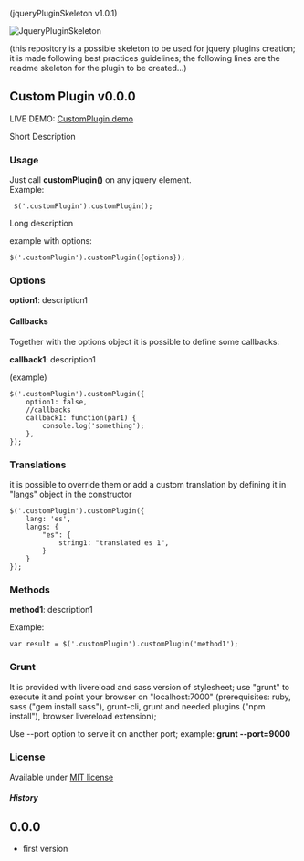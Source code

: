 (jqueryPluginSkeleton v1.0.1)

![JqueryPluginSkeleton](http://144.76.103.88/webforge_static/appLogos/jqueryPluginSkeletons.png)

(this repository is a possible skeleton to be used for jquery plugins creation; it is made following best practices guidelines; the following lines are the readme skeleton for the plugin to be created...)

## Custom Plugin v0.0.0

LIVE DEMO: [CustomPlugin demo](http://)

Short Description

### Usage
Just call <b>customPlugin()</b> on any jquery element.<br>
Example:

     $('.customPlugin').customPlugin();

Long description

example with options:
    
    $('.customPlugin').customPlugin({options});

### Options
<b>option1</b>: description1

#### Callbacks
Together with the options object it is possible to define some callbacks:

<b>callback1</b>: description1

(example)

    $('.customPlugin').customPlugin({
        option1: false,
        //callbacks
        callback1: function(par1) {
            console.log('something');
        },
    });

### Translations
it is possible to override them or add a custom translation by defining it in "langs" object in the constructor

    $('.customPlugin').customPlugin({
        lang: 'es',
        langs: {
            "es": {
                string1: "translated es 1",      
            }
        }
    });

### Methods

<b>method1</b>: description1

Example:

    var result = $('.customPlugin').customPlugin('method1');

### Grunt
It is provided with livereload and sass version of stylesheet;
use "grunt" to execute it and point your browser on "localhost:7000" (prerequisites: ruby, sass ("gem install sass"), grunt-cli, grunt and needed plugins ("npm install"), browser livereload extension);

Use --port option to serve it on another port; example:
<b>grunt --port=9000</b>

### License
Available under <a href="http://opensource.org/licenses/MIT" target="_blank">MIT license</a>

##### History

0.0.0
------
- first version
